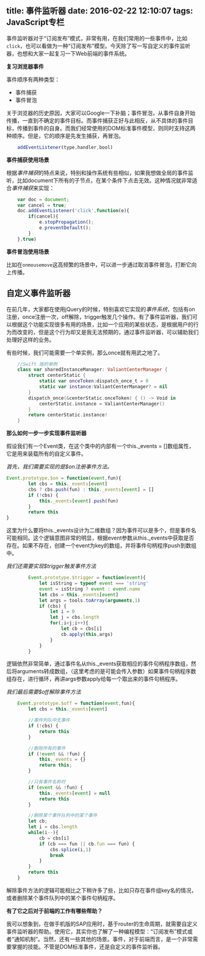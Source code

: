 title: 事件监听器
date: 2016-02-22 12:10:07
tags: JavaScript专栏
---

事件监听器对于“订阅发布”模式，非常有用，在我们常用的一些事件中，比如`click`，也可以看做为一种“订阅发布”模型。今天除了写一写自定义的事件监听器，也想和大家一起复习一下Web前端的事件系统。

**复习浏览器事件**

事件顺序有两种类型：

- 事件捕获
- 事件冒泡

关于浏览器的历史原因，大家可以Google一下补脑；事件冒泡，从事件自身开始传播，一直到不确定的事件目标。而事件捕获正好与此相反，从不具体的事件目标，传播到事件的自身。而我们经常使用的DOM标准事件模型，则同时支持这两种顺序。但是，它的顺序是先发生捕获，再冒泡。

```JavaScript
    addEventListener(type,handler,bool)
```

**事件捕获使用场景**

根据*事件捕获*的特点来说，特别和操作系统有些相似，如果我想做全局的事件监听，比如document下所有的子节点，在某个条件下点击无效。这种情况就非常适合*事件捕获*来实现：

```JavaScript
    var doc = document;
    var cancel = true;
    doc.addEventListener('click',function(e){
        if(cancel){
            e.stopPropagation();
            e.preventDefault();
        }
    },true)
```


**事件冒泡使用场景**

比如在`onmousemove`这高频繁的场景中，可以进一步通过取消事件冒泡，打断它向上传播。

## 自定义事件监听器

在前几年，大家都在使用jQuery的时候，特别喜欢它实现的*事件系统*，包括有on注册，once注册一次，off解除，trigger触发几个操作。有了事件监听器，我们可以根据这个功能实现很多有用的场景，比如一个应用的某些状态，是根据用户的行为而改变的，但是这个行为却又是我无法预期的，通过事件监听器，可以辅助我们处理好这样的业务。

有些时候，我们可能需要一个单实例，那么once就有用武之地了。

```Swift
    //Swift 版的单例
    class var sharedInstanceManager: ValiantCenterManager {
        struct centerStatic {
            static var onceToken:dispatch_once_t = 0
            static var instance:ValiantCenterManager? = nil
        }
        dispatch_once(&centerStatic.onceToken) { () -> Void in
            centerStatic.instance = ValiantCenterManager()
        }
        return centerStatic.instance!
    }
```

**那么如何一步一步实现事件监听器**

假设我们有一个Event类，在这个类中的内部有一个this._events = []数组属性，它是用来装载所有的自定义事件。

*首先，我们需要实现的是$on注册事件方法。*

```JavaScript
Event.prototype.$on = function(event,fun){
        let cbs = this._events[event]
        cbs ? cbs.push(fun) : this._events[event] = []
        if (!cbs) {
            this._events[event].push(fun)
        }
        return this
}
```

这里为什么要将this._events设计为二维数组？因为事件可以是多个，但是事件名可能相同。这个逻辑意图非常的明显，根据event参数从this._events中获取是否存在。如果不存在，创建一个event为key的数组，并将事件句柄程序push到数组中。

*我们还需要实现$trigger触发事件方法*

```JavaScript
        Event.prototype.$trigger = function(event){
            let isString = typeof event === 'string'
            event = isString ? event : event.name
            let cbs = this._events[event]
            let args = tools.toArray(arguments,1)
            if (cbs) {
                let i = 0
                let j = cbs.length
                for(;i<j;i++){
                    let cb = cbs[i]
                    cb.apply(this,args)
                }
            }
        }
```

逻辑依然非常简单，通过事件名从this._events获取相应的事件句柄程序数组，然后将arguments转成数组，（这里考虑的是可能会传入参数）如果事件句柄程序数组存在，进行循环，再讲args参数apply给每一个取出来的事件句柄程序。

*我们最后需要$off解除事件方法*

```JavaScript
    Event.prototype.$off = function(event,fun){
        let cbs = this._events[event]

        //事件列队中无事件
        if (!cbs) {
            return this
        }

        //删除所有的事件
        if (!event && !fun) {
            this._events = {}
            return this;
        }

        //只有事件名称时
        if (event && !fun) {
            this._events[event] = null
            return this
        }

        //删除某个事件队列中的某个事件
        let cb;
        let i = cbs.length
        while(i--){
            cb = cbs[i]
            if (cb === fun || cb.fun === fun) {
                cbs.splice(i,1)
                break
            }
        }
        return this
    }
```

解除事件方法的逻辑可能相比之下稍许多了些，比如只存在事件组key名的情况，或者删除某个事件队列中的某个事件句柄程序。

**有了它之后对于前端的工作有哪些帮助？**

我可以想象到，在做手机版的SAP应用时，基于router的生命周期，就需要自定义事件监听器的帮助。使用它，其实你也了解了一种编程模型：“订阅发布”模式或者“通知机制”。当然，还有一些其他的场景。事件，对于前端而言，是一个非常需要掌握的技能。不管是DOM标准事件，还是自定义的事件监听器。
